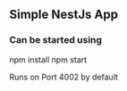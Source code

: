 ## Simple NestJs App


### Can be started using

  npm install
  npm start


Runs on Port 4002 by default
